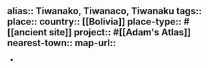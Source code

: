 alias:: Tiwanako, Tiwanaco, Tiwanaku
tags::
place::
country:: [[Bolivia]] 
place-type:: #[[ancient site]] 
project:: #[[Adam's Atlas]] 
nearest-town::
map-url::
-
-